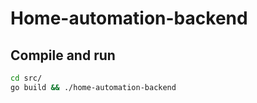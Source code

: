 # Home-automation-backend

## Compile and run

```sh
cd src/
go build && ./home-automation-backend
```
